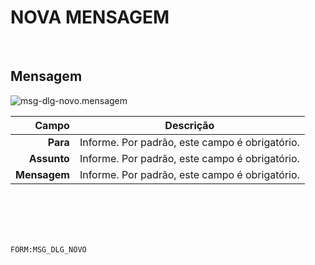 # NOVA MENSAGEM
<br>

## Mensagem
![msg-dlg-novo.mensagem](https://raw.githubusercontent.com/netforcews/docs-siscom/master/geral/imagens/msg-dlg-novo.mensagem.png)

Campo | Descrição
--:|---
**Para** | Informe. Por padrão, este campo é obrigatório.
**Assunto** | Informe. Por padrão, este campo é obrigatório.
**Mensagem** | Informe. Por padrão, este campo é obrigatório.
<br>
<br>
<br>
<br>

```FORM:MSG_DLG_NOVO```
